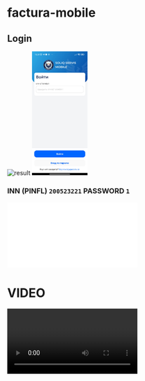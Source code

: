 # factura-mobile

## Login

![result]()
<img src="2023-04-03_15.07.38.jpg" width="128" heigh="300"/>

### INN (PINFL) `200523221` PASSWORD `1`



![KEY FILE](DS2005232210084.pfx)

# VIDEO
![result](Screenrecorder-2023-04-03-11-15-28-910_resized.mp4)

